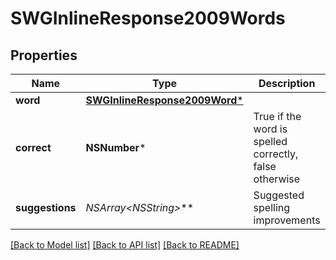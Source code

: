 # SWGInlineResponse2009Words

## Properties
Name | Type | Description | Notes
------------ | ------------- | ------------- | -------------
**word** | [**SWGInlineResponse2009Word***](SWGInlineResponse2009Word.md) |  | [optional] 
**correct** | **NSNumber*** | True if the word is spelled correctly, false otherwise | [optional] 
**suggestions** | **NSArray&lt;NSString*&gt;*** | Suggested spelling improvements | [optional] 

[[Back to Model list]](../README.md#documentation-for-models) [[Back to API list]](../README.md#documentation-for-api-endpoints) [[Back to README]](../README.md)


